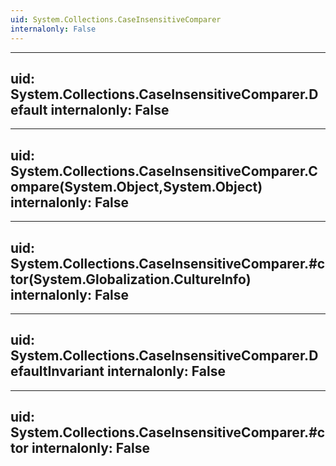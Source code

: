 ```yaml
---
uid: System.Collections.CaseInsensitiveComparer
internalonly: False
---
```


---
uid: System.Collections.CaseInsensitiveComparer.Default
internalonly: False
---

---
uid: System.Collections.CaseInsensitiveComparer.Compare(System.Object,System.Object)
internalonly: False
---

---
uid: System.Collections.CaseInsensitiveComparer.#ctor(System.Globalization.CultureInfo)
internalonly: False
---

---
uid: System.Collections.CaseInsensitiveComparer.DefaultInvariant
internalonly: False
---

---
uid: System.Collections.CaseInsensitiveComparer.#ctor
internalonly: False
---
